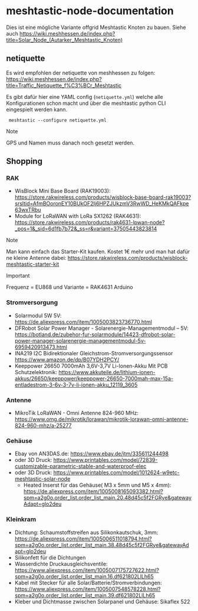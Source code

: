 # meshtastic-node-documentation

Dies ist eine mögliche Variante offgrid Meshtastic Knoten zu bauen. Siehe auch https://wiki.meshhessen.de/index.php?title=Solar_Node_(Autarker_Meshtastic_Knoten)

## netiquette

Es wird empfohlen der netiquette von meshhessen zu folgen: https://wiki.meshhessen.de/index.php?title=Traffic_Netiquette_f%C3%BCr_Meshtastic

Es gibt dafür hier eine YAML config (`netiquette.yml`) welche alle Konfigurationen schon macht und über die meshtastic python CLI eingespielt werden kann. 

```
 meshtastic --configure netiquette.yml 
```
> [!NOTE]
> GPS und Namen muss danach noch gesetzt werden.


## Shopping

### RAK

* WisBlock Mini Base Board (RAK19003):  https://store.rakwireless.com/products/wisblock-base-board-rak19003?srsltid=AfmBOoronEY10BUkOF2Ij6HPZJUkzmV3RwWD_HeKMkQAFkpe63wxTRbu
* Module for LoRaWAN with LoRa SX1262 (RAK4631): https://store.rakwireless.com/products/rak4631-lpwan-node?_pos=1&_sid=6d1fb7b72&_ss=r&variant=37505443823814

> [!NOTE]
> Man kann einfach das Starter-Kit kaufen. Kostet 1€ mehr und man hat dafür ne kleine Antenne dabei: https://store.rakwireless.com/products/wisblock-meshtastic-starter-kit

> [!IMPORTANT]
> Frequenz = EU868 und Variante = RAK4631 Arduino


### Stromversorgung
* Solarmodul 5W 5V: https://de.aliexpress.com/item/1005003823736770.html
* DFRobot Solar Power Manager - Solarenergie-Managementmodul – 5V: https://botland.de/zubehor-fur-solarmodule/14423-dfrobot-solar-power-manager-solarenergie-managementmodul-5v-6959420913473.html
* INA219 I2C Bidirektionaler Gleichstrom-Stromversorgungssensor https://www.amazon.de/dp/B07YDH2PCY/
* Keeppower 26650 7000mAh 3,6V-3,7V Li-Ionen-Akku Mit PCB Schutzelektronik: https://www.akkuteile.de/lithium-ionen-akkus/26650/keeppower/keeppower-26650-7000mah-max-15a-entladestrom-3-6v-3-7v-li-ionen-akku_12119_3605
  
### Antenne
* MikroTik LoRaWAN - Omni Antenne 824-960 MHz:  https://www.omg.de/mikrotik/lorawan/mikrotik-lorawan-omni-antenne-824-960-mhz/a-25277

### Gehäuse 
* Ebay von AN3DAS.de:  https://www.ebay.de/itm/335611244498
* oder 3D Druck: https://www.printables.com/model/72839-customizable-parametric-stable-and-waterproof-elec
* oder 3D Druck: https://www.printables.com/model/1012624-w9etc-meshtastic-solar-node
  * Heated Inserst für das Gehäuse( M3 x 5mm und M5 x 4mm): https://de.aliexpress.com/item/1005008165093382.html?spm=a2g0o.order_list.order_list_main.20.48d45c5f2FGRye&gatewayAdapt=glo2deu
 
### Kleinkram
* Dichtung: Schaumstoffstreifen aus Silikonkautschuk, 3mm: https://de.aliexpress.com/item/1005006511018794.html?spm=a2g0o.order_list.order_list_main.38.48d45c5f2FGRye&gatewayAdapt=glo2deu
* Silikonfett für die Dichtungen
* Wasserdichte Druckausgleichsventile: https://www.aliexpress.com/item/1005007175727622.html?spm=a2g0o.order_list.order_list_main.16.df621802LlLh65
* Kabel mit Stecker für alle Solar/Batterie/Stromverbindungen: https://www.aliexpress.com/item/1005007548578228.html?spm=a2g0o.order_list.order_list_main.39.df621802LlLh65
* Kleber und Dichtmasse zwischen Solarpanel und Gehäuse: Sikaflex 522
